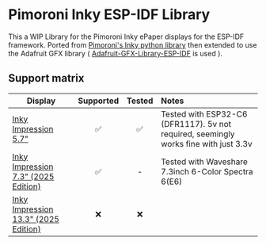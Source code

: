# Pimoroni Inky ESP-IDF Library

This a WIP Library for the Pimoroni Inky ePaper displays for the ESP-IDF framework. 
Ported from [Pimoroni's Inky python library](https://github.com/pimoroni/inky/tree/main) then extended to use the Adafruit GFX library ( [Adafruit-GFX-Library-ESP-IDF](https://github.com/martinberlin/Adafruit-GFX-Library-ESP-IDF) is used ).

## Support matrix

| Display | Supported | Tested |Notes|
|-|:-:|:-:|:-|
| [Inky Impression 5.7"](https://shop.pimoroni.com/products/inky-impression-5-7) | ✅ |✅ | Tested with ESP32-C6 (DFR1117). 5v not required, seemingly works fine with just 3.3v 
[Inky Impression 7.3" (2025 Edition)](https://shop.pimoroni.com/products/inky-impression-7-3?variant=55186435277179) | ✅ | - | Tested with Waveshare 7.3inch 6-Color Spectra 6(E6)
[Inky Impression 13.3" (2025 Edition)](https://shop.pimoroni.com/products/inky-impression-7-3?variant=55186435277179) | ❌ | ❌ |

